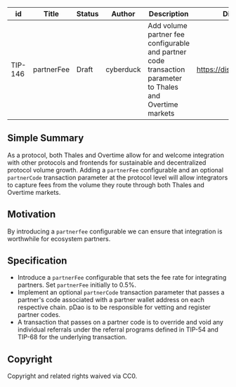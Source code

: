 | id | Title | Status | Author | Description | Discussions to | Created |
| ----------- | ----------- | ----------- | ----------- | ----------- | ----------- | ----------- |
| TIP-146 | partnerFee | Draft | cyberduck | Add volume partner fee configurable and partner code transaction parameter to Thales and Overtime markets | https://discord.gg/8bzFdpGTrp | 2022-06-06
 
## Simple Summary
 
As a protocol, both Thales and Overtime allow for and welcome integration with other protocols and frontends for sustainable and decentralized protocol volume growth. Adding a `partnerFee` configurable and an optional `partnerCode` transaction parameter at the protocol level will allow integrators to capture fees from the volume they route through both Thales and Overtime markets. 

 ## Motivation

By introducing a `partnerfee` configurable we can ensure that integration is worthwhile for ecosystem partners. 

## Specification

- Introduce a `partnerFee` configurable that sets the fee rate for integrating partners. Set `partnerFee` initially to 0.5%.
- Implement an optional `partnerCode` transaction parameter that passes a partner's code associated with a partner wallet address on each respective chain. pDao is to be responsible for vetting and register partner codes.
- A transaction that passes on a partner code is to override and void any individual referrals under the referral programs defined in TIP-54 and TIP-68 for the underlying transaction.
 
## Copyright
 
Copyright and related rights waived via CC0.
 
